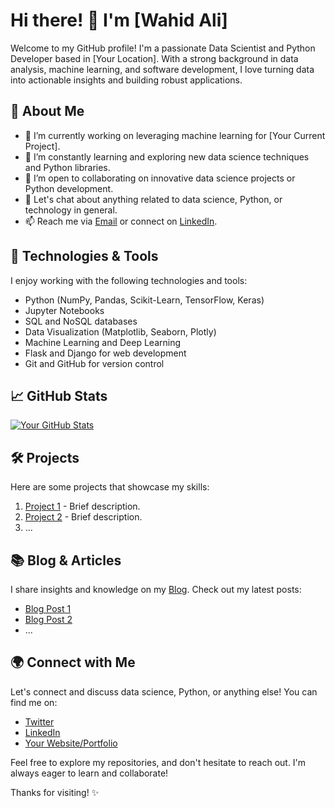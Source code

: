 # Hi there! 👋 I'm [Wahid Ali]

Welcome to my GitHub profile! I'm a passionate Data Scientist and Python Developer based in [Your Location]. With a strong background in data analysis, machine learning, and software development, I love turning data into actionable insights and building robust applications.

## 🌱 About Me

- 🔭 I’m currently working on leveraging machine learning for [Your Current Project].
- 🌱 I’m constantly learning and exploring new data science techniques and Python libraries.
- 👯 I’m open to collaborating on innovative data science projects or Python development.
- 💬 Let's chat about anything related to data science, Python, or technology in general.
- 📫 Reach me via [Email](mailto:mr.wahidali7c@gmail.com) or connect on [LinkedIn](https://www.linkedin.com/in/mr-wahid-ali-7c/).

## 🚀 Technologies & Tools

I enjoy working with the following technologies and tools:

- Python (NumPy, Pandas, Scikit-Learn, TensorFlow, Keras)
- Jupyter Notebooks
- SQL and NoSQL databases
- Data Visualization (Matplotlib, Seaborn, Plotly)
- Machine Learning and Deep Learning
- Flask and Django for web development
- Git and GitHub for version control

## 📈 GitHub Stats

[![Your GitHub Stats](https://github-readme-stats.vercel.app/api?username=w7Ali&show_icons=true&theme=radical)](https://github.com/w7Ali)

## 🛠️ Projects

Here are some projects that showcase my skills:

1. [Project 1](link-to-project1) - Brief description.
2. [Project 2](link-to-project2) - Brief description.
3. ...

## 📚 Blog & Articles

I share insights and knowledge on my [Blog](https://yourblog.com). Check out my latest posts:

- [Blog Post 1](link-to-post1)
- [Blog Post 2](link-to-post2)
- ...

## 🌍 Connect with Me

Let's connect and discuss data science, Python, or anything else! You can find me on:

- [Twitter](https://twitter.com/YourTwitterHandle)
- [LinkedIn](https://www.linkedin.com/in/yourlinkedinprofile/)
- [Your Website/Portfolio](https://yourportfolio.com)

Feel free to explore my repositories, and don't hesitate to reach out. I'm always eager to learn and collaborate!

Thanks for visiting! ✨
